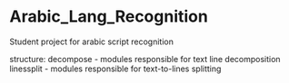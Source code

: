 Arabic_Lang_Recognition
=======================
Student project for arabic script recognition

structure:
  decompose - modules responsible for text line decomposition
  linessplit - modules responsible for text-to-lines splitting
